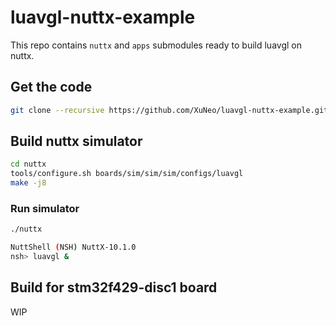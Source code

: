 # luavgl-nuttx-example
This repo contains `nuttx` and `apps` submodules ready to build luavgl on nuttx.

## Get the code
```bash
git clone --recursive https://github.com/XuNeo/luavgl-nuttx-example.git
```

## Build nuttx simulator

```bash
cd nuttx
tools/configure.sh boards/sim/sim/sim/configs/luavgl
make -j8
```

### Run simulator

```bash
./nuttx

NuttShell (NSH) NuttX-10.1.0
nsh> luavgl &

```

## Build for stm32f429-disc1 board

WIP
